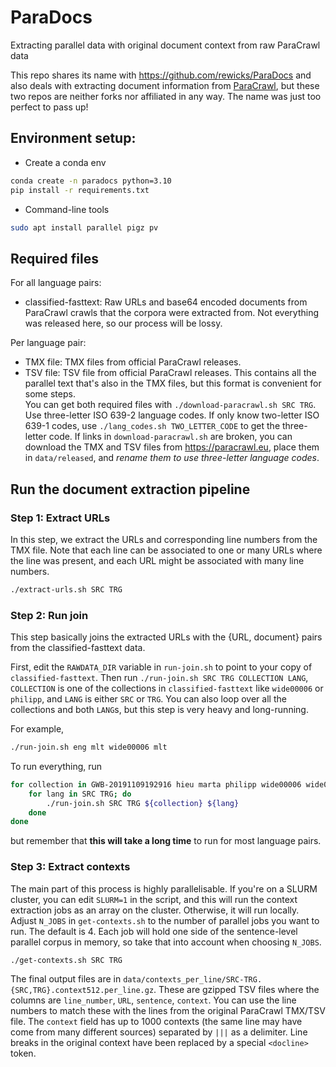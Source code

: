 # ParaDocs
Extracting parallel data with original document context from raw ParaCrawl data

This repo shares its name with https://github.com/rewicks/ParaDocs and also deals with extracting document information from [ParaCrawl](https://paracrawl.eu/), but these two repos are neither forks nor affiliated in any way. The name was just too perfect to pass up!

## Environment setup:
* Create a conda env
```bash
conda create -n paradocs python=3.10
pip install -r requirements.txt
```
* Command-line tools
```bash
sudo apt install parallel pigz pv
```

## Required files
For all language pairs:
* classified-fasttext: Raw URLs and base64 encoded documents from ParaCrawl crawls that the corpora were extracted from. Not everything was released here, so our process will be lossy.

Per language pair:
* TMX file: TMX files from official ParaCrawl releases.  
* TSV file: TSV file from official ParaCrawl releases. This contains all the parallel text that's also in the TMX files, but this format is convenient for some steps.  
You can get both required files with `./download-paracrawl.sh SRC TRG`. Use three-letter ISO 639-2 language codes. If only know two-letter ISO 639-1 codes, use `./lang_codes.sh TWO_LETTER_CODE` to get the three-letter code. If links in `download-paracrawl.sh` are broken, you can download the TMX and TSV files from https://paracrawl.eu, place them in `data/released`, and *rename them to use three-letter language codes*.

## Run the document extraction pipeline
### Step 1: Extract URLs
In this step, we extract the URLs and corresponding line numbers from the TMX file. Note that each line can be associated to one or many URLs where the line was present, and each URL might be associated with many line numbers.

```bash
./extract-urls.sh SRC TRG
```

### Step 2: Run join
This step basically joins the extracted URLs with the {URL, document} pairs from the classified-fasttext data.

First, edit the `RAWDATA_DIR` variable in `run-join.sh` to point to your copy of `classified-fasttext`.
Then run `./run-join.sh SRC TRG COLLECTION LANG`, `COLLECTION` is one of the collections in `classified-fasttext` like `wide00006` or `philipp`, and `LANG` is either `SRC` or `TRG`. You can also loop over all the collections and both `LANG`s, but this step is very heavy and long-running.

For example,
```bash
./run-join.sh eng mlt wide00006 mlt
```

To run everything, run
```bash
for collection in GWB-20191109192916 hieu marta philipp wide00006 wide00015 wide00016; do
    for lang in SRC TRG; do
        ./run-join.sh SRC TRG ${collection} ${lang}
    done
done
```
but remember that **this will take a long time** to run for most language pairs.

### Step 3: Extract contexts
The main part of this process is highly parallelisable. If you're on a SLURM cluster, you can edit `SLURM=1` in the script, and this will run the context extraction jobs as an array on the cluster. Otherwise, it will run locally. Adjust `N_JOBS` in `get-contexts.sh` to the number of parallel jobs you want to run. The default is 4. Each job will hold one side of the sentence-level parallel corpus in memory, so take that into account when choosing `N_JOBS`.
```bash
./get-contexts.sh SRC TRG
```

The final output files are in `data/contexts_per_line/SRC-TRG.{SRC,TRG}.context512.per_line.gz`. These are gzipped TSV files where the columns are `line_number`, `URL`, `sentence`, `context`. You can use the line numbers to match these with the lines from the original ParaCrawl TMX/TSV file. The `context` field has up to 1000 contexts (the same line may have come from many different sources) separated by `|||` as a delimiter. Line breaks in the original context have been replaced by a special `<docline>` token.
